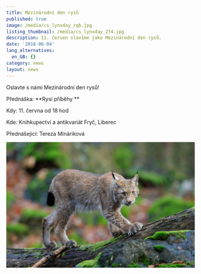```yaml
---
title: Mezinárodní den rysů
published: true
image: /media/cs_lynxday_rgb.jpg
listing_thumbnail: /media/cs_lynxday_274.jpg
description: 11. červen slavíme jako Mezinárodní den rysů.
date: '2018-06-04'
lang_alternatives:
  en_GB: {}
category: news
layout: news
---
```

Oslavte s námi Mezinárodní den rysů! 



Přednáška: **Rysí příběhy
**

Kdy: 11. června od 18 hod

Kde: Knihkupectví a antikvariát Fryč, Liberec

Přednášející: Tereza Mináriková

![](/media/rys_ondrej-prosicky_610.jpg)
